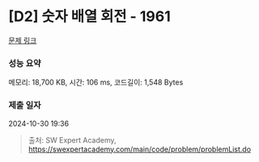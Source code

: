 # [D2] 숫자 배열 회전 - 1961 

[문제 링크](https://swexpertacademy.com/main/code/problem/problemDetail.do?contestProbId=AV5Pq-OKAVYDFAUq) 

### 성능 요약

메모리: 18,700 KB, 시간: 106 ms, 코드길이: 1,548 Bytes

### 제출 일자

2024-10-30 19:36



> 출처: SW Expert Academy, https://swexpertacademy.com/main/code/problem/problemList.do
